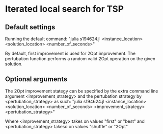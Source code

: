 # Iterated local search for TSP

## Default settings
Running the default command:
"julia s194624.jl <instance_location> <solution_location> <number_of_seconds>"

By default, first improvement is used for 2Opt improvement.
The pertubation function performs a random valid 2Opt operation on the given solution.


## Optional arguments
The 2Opt improvement stategy can be specified by the extra command line argument <improvement_strategy>
and the pertubation strategy by <pertubation_strategy> as such:
"julia s194624.jl <instance_location> <solution_location> <number_of_seconds> <improvement_strategy> <pertubation_strategy>"

Where <improvement_strategy> takes on values "first" or "best"
and <pertubation_strategy> takeso on values "shuffle" or "2Opt"
